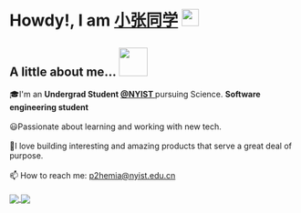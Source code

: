 <h1>Howdy!, I am <a href="https://github.com/P2hemia">小张同学</a> <img src="https://emojis.slackmojis.com/emojis/images/1531849430/4246/blob-sunglasses.gif?1531849430" width="30px"></h1>

## A little about me...  <img src="https://media.giphy.com/media/VgCDAzcKvsR6OM0uWg/giphy.gif" width="50"> 
🎓I'm an **Undergrad Student [ @NYIST ](https://www.nyist.edu.cn/)** pursuing Science. **Software engineering student** <br/><br/>
😃Passionate about learning and working with new tech. <br/><br/>
🤔I love building interesting and amazing products that serve a great deal of purpose. <br/><br/>
📫 How to reach me: p2hemia@nyist.edu.cn <br/><br/>
<a href="https://github.com/anuraghazra/github-readme-stats">
  <img align="center" src="https://github-readme-stats.vercel.app/api?username=P2hemia&count_private=true&show_icons=true&theme=dark" />
</a>
<a href="https://github.com/anuraghazra/convoychat">
  <img align="center" src="https://github-readme-stats.vercel.app/api/top-langs/?username=P2hemia&langs_count=8&theme=dark&count_private=true&layout=compact&hide=javascript,html,css,CoffeeScript&card_width=250" />
</a>


<!--
**P2hemia/P2hemia** is a ✨ _special_ ✨ repository because its `README.md` (this file) appears on your GitHub profile.

Here are some ideas to get you started:

- 🔭 I’m currently working on ...
- 🌱 I’m currently learning ...
- 👯 I’m looking to collaborate on ...
- 🤔 I’m looking for help with ...
- 💬 Ask me about ...
- 📫 How to reach me: ...
- 😄 Pronouns: ...
- ⚡ Fun fact: ...
-->
